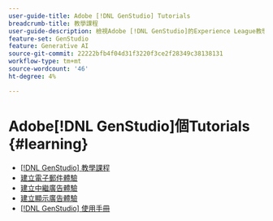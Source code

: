 ```yaml
---
user-guide-title: Adobe [!DNL GenStudio] Tutorials
breadcrumb-title: 教學課程
user-guide-description: 檢視Adobe [!DNL GenStudio]的Experience League教學課程，這是端對端的解決方案，可透過創作AI和智慧型自動化加速並簡化您的內容供應鏈。
feature-set: GenStudio
feature: Generative AI
source-git-commit: 22222bfb4f04d31f3220f3ce2f28349c38138131
workflow-type: tm+mt
source-wordcount: '46'
ht-degree: 4%

---
```



# Adobe[!DNL GenStudio]個Tutorials {#learning}

+ [[!DNL GenStudio] 教學課程](tutorials.md)
+ [建立電子郵件體驗](create-email-experience.md)
+ [建立中繼廣告體驗](create-meta-ad.md)
+ [建立顯示廣告體驗](create-display-ad.md)
+ [[!DNL GenStudio] 使用手冊](https://experienceleague.adobe.com/docs/genstudio/user-guide/home.html)

